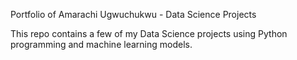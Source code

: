 Portfolio of Amarachi Ugwuchukwu - Data Science Projects

This repo contains a few of my Data Science projects using Python programming and machine learning models.
